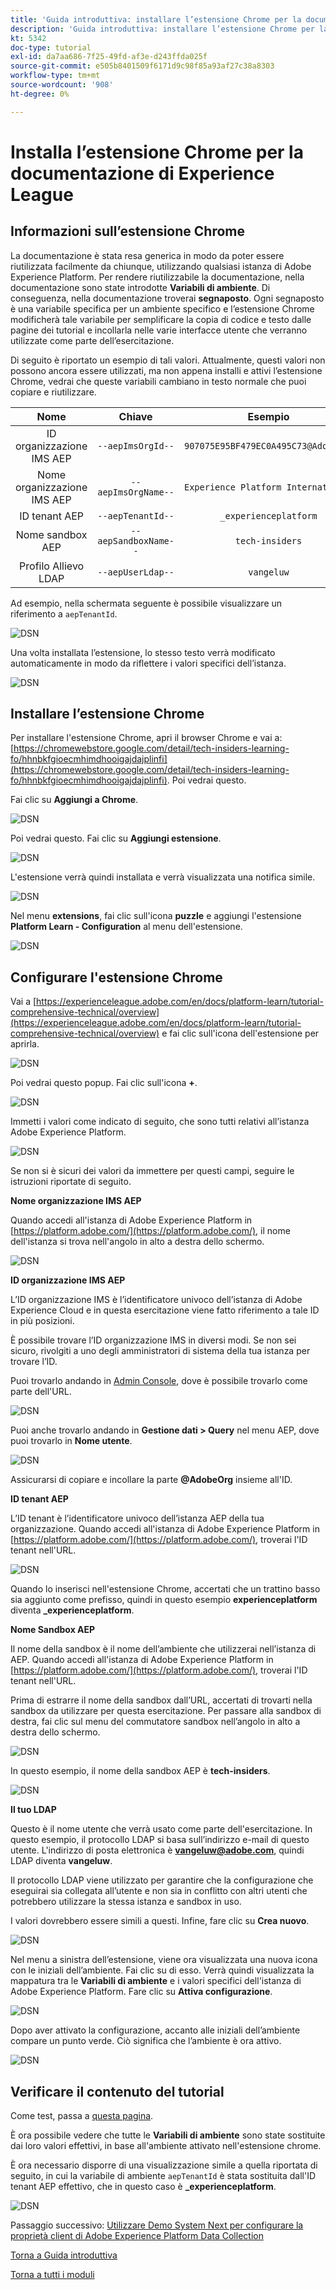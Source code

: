 ```yaml
---
title: 'Guida introduttiva: installare l’estensione Chrome per la documentazione di Experience League'
description: 'Guida introduttiva: installare l’estensione Chrome per la documentazione di Experience League'
kt: 5342
doc-type: tutorial
exl-id: da7aa686-7f25-49fd-af3e-d243ffda025f
source-git-commit: e505b8401509f6171d9c98f85a93af27c38a8303
workflow-type: tm+mt
source-wordcount: '908'
ht-degree: 0%

---
```


# Installa l’estensione Chrome per la documentazione di Experience League

## Informazioni sull’estensione Chrome

La documentazione è stata resa generica in modo da poter essere riutilizzata facilmente da chiunque, utilizzando qualsiasi istanza di Adobe Experience Platform.
Per rendere riutilizzabile la documentazione, nella documentazione sono state introdotte **Variabili di ambiente**. Di conseguenza, nella documentazione troverai **segnaposto**. Ogni segnaposto è una variabile specifica per un ambiente specifico e l’estensione Chrome modificherà tale variabile per semplificare la copia di codice e testo dalle pagine dei tutorial e incollarla nelle varie interfacce utente che verranno utilizzate come parte dell’esercitazione.

Di seguito è riportato un esempio di tali valori. Attualmente, questi valori non possono ancora essere utilizzati, ma non appena installi e attivi l’estensione Chrome, vedrai che queste variabili cambiano in testo normale che puoi copiare e riutilizzare.

| Nome | Chiave | Esempio |
|:-------------:| :---------------:| :---------------:|
| ID organizzazione IMS AEP | `--aepImsOrgId--` | `907075E95BF479EC0A495C73@AdobeOrg` |
| Nome organizzazione IMS AEP | `--aepImsOrgName--` | `Experience Platform International` |
| ID tenant AEP | `--aepTenantId--` | `_experienceplatform` |
| Nome sandbox AEP | `--aepSandboxName--` | `tech-insiders` |
| Profilo Allievo LDAP | `--aepUserLdap--` | `vangeluw` |

Ad esempio, nella schermata seguente è possibile visualizzare un riferimento a `aepTenantId`.

![DSN](./images/mod7before.png)

Una volta installata l’estensione, lo stesso testo verrà modificato automaticamente in modo da riflettere i valori specifici dell’istanza.

![DSN](./images/mod7.png)

## Installare l’estensione Chrome

Per installare l&#39;estensione Chrome, apri il browser Chrome e vai a: [https://chromewebstore.google.com/detail/tech-insiders-learning-fo/hhnbkfgioecmhimdhooigajdajplinfi](https://chromewebstore.google.com/detail/tech-insiders-learning-fo/hhnbkfgioecmhimdhooigajdajplinfi). Poi vedrai questo.

Fai clic su **Aggiungi a Chrome**.

![DSN](./images/c2.png)

Poi vedrai questo. Fai clic su **Aggiungi estensione**.

![DSN](./images/c3.png)

L&#39;estensione verrà quindi installata e verrà visualizzata una notifica simile.

![DSN](./images/c4.png)

Nel menu **extensions**, fai clic sull&#39;icona **puzzle** e aggiungi l&#39;estensione **Platform Learn - Configuration** al menu dell&#39;estensione.

![DSN](./images/c6.png)

## Configurare l&#39;estensione Chrome

Vai a [https://experienceleague.adobe.com/en/docs/platform-learn/tutorial-comprehensive-technical/overview](https://experienceleague.adobe.com/en/docs/platform-learn/tutorial-comprehensive-technical/overview) e fai clic sull&#39;icona dell&#39;estensione per aprirla.

![DSN](./images/tuthome.png)

Poi vedrai questo popup. Fai clic sull&#39;icona **+**.

![DSN](./images/c7.png)

Immetti i valori come indicato di seguito, che sono tutti relativi all’istanza Adobe Experience Platform.

![DSN](./images/c8.png)

Se non si è sicuri dei valori da immettere per questi campi, seguire le istruzioni riportate di seguito.

**Nome organizzazione IMS AEP**

Quando accedi all&#39;istanza di Adobe Experience Platform in [https://platform.adobe.com/](https://platform.adobe.com/), il nome dell&#39;istanza si trova nell&#39;angolo in alto a destra dello schermo.

![DSN](./images/aepname.png)

**ID organizzazione IMS AEP**

L’ID organizzazione IMS è l’identificatore univoco dell’istanza di Adobe Experience Cloud e in questa esercitazione viene fatto riferimento a tale ID in più posizioni.

È possibile trovare l’ID organizzazione IMS in diversi modi. Se non sei sicuro, rivolgiti a uno degli amministratori di sistema della tua istanza per trovare l’ID.

Puoi trovarlo andando in [Admin Console](https://https://adminconsole.adobe.com/), dove è possibile trovarlo come parte dell&#39;URL.

![DSN](./images/aepid1.png)

Puoi anche trovarlo andando in **Gestione dati > Query** nel menu AEP, dove puoi trovarlo in **Nome utente**.

![DSN](./images/aepid2.png)

Assicurarsi di copiare e incollare la parte **@AdobeOrg** insieme all&#39;ID.

**ID tenant AEP**

L’ID tenant è l’identificatore univoco dell’istanza AEP della tua organizzazione. Quando accedi all&#39;istanza di Adobe Experience Platform in [https://platform.adobe.com/](https://platform.adobe.com/), troverai l&#39;ID tenant nell&#39;URL.

![DSN](./images/aeptenantid.png)

Quando lo inserisci nell&#39;estensione Chrome, accertati che un trattino basso sia aggiunto come prefisso, quindi in questo esempio **experienceplatform** diventa **_experienceplatform**.

**Nome Sandbox AEP**

Il nome della sandbox è il nome dell’ambiente che utilizzerai nell’istanza di AEP. Quando accedi all&#39;istanza di Adobe Experience Platform in [https://platform.adobe.com/](https://platform.adobe.com/), troverai l&#39;ID tenant nell&#39;URL.

Prima di estrarre il nome della sandbox dall’URL, accertati di trovarti nella sandbox da utilizzare per questa esercitazione. Per passare alla sandbox di destra, fai clic sul menu del commutatore sandbox nell’angolo in alto a destra dello schermo.

![DSN](./images/aepsandboxsw.png)

In questo esempio, il nome della sandbox AEP è **tech-insiders**.

![DSN](./images/aepsname.png)

**Il tuo LDAP**

Questo è il nome utente che verrà usato come parte dell&#39;esercitazione. In questo esempio, il protocollo LDAP si basa sull’indirizzo e-mail di questo utente. L&#39;indirizzo di posta elettronica è **vangeluw@adobe.com**, quindi LDAP diventa **vangeluw**.

Il protocollo LDAP viene utilizzato per garantire che la configurazione che eseguirai sia collegata all’utente e non sia in conflitto con altri utenti che potrebbero utilizzare la stessa istanza e sandbox in uso.

I valori dovrebbero essere simili a questi.
Infine, fare clic su **Crea nuovo**.

![DSN](./images/c8a.png)


Nel menu a sinistra dell’estensione, viene ora visualizzata una nuova icona con le iniziali dell’ambiente. Fai clic su di esso. Verrà quindi visualizzata la mappatura tra le **Variabili di ambiente** e i valori specifici dell&#39;istanza di Adobe Experience Platform. Fare clic su **Attiva configurazione**.

![DSN](./images/c9.png)

Dopo aver attivato la configurazione, accanto alle iniziali dell’ambiente compare un punto verde. Ciò significa che l’ambiente è ora attivo.

![DSN](./images/c10.png)

## Verificare il contenuto del tutorial

Come test, passa a [questa pagina](https://experienceleague.adobe.com/en/docs/platform-learn/tutorial-comprehensive-technical/datadistiller/module51/ex3).

È ora possibile vedere che tutte le **Variabili di ambiente** sono state sostituite dai loro valori effettivi, in base all&#39;ambiente attivato nell&#39;estensione chrome.

È ora necessario disporre di una visualizzazione simile a quella riportata di seguito, in cui la variabile di ambiente `aepTenantId` è stata sostituita dall&#39;ID tenant AEP effettivo, che in questo caso è **_experienceplatform**.

![DSN](./images/mod7.png)

Passaggio successivo: [Utilizzare Demo System Next per configurare la proprietà client di Adobe Experience Platform Data Collection](./ex2.md)

[Torna a Guida introduttiva](./getting-started.md)

[Torna a tutti i moduli](./../../../overview.md)

